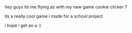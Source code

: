 hey guys its me flying az with my new game cookie clicker 7

its a really cool game i made for a school project

i hope i get an a :)